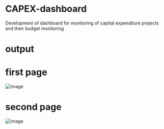 # CAPEX-dashboard
 Development of dashboard for monitoring of capital expenditure projects and their  budget monitoring

# output

# first page 

![image](https://github.com/user-attachments/assets/66a28fd0-cc4e-4314-b10a-810fe304584e)

# second page <project details>

![image](https://github.com/user-attachments/assets/336c845f-b8d9-43d4-b4f4-393b8d063d12)
